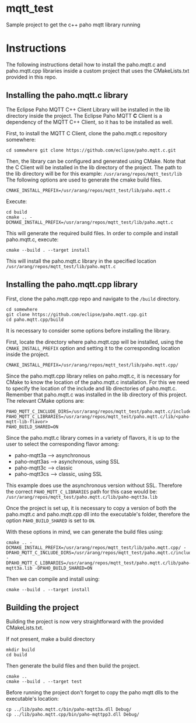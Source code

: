 # mqtt_test
Sample project to get the c++ paho mqtt library running

# Instructions

The following instructions detail how to install the paho.mqtt.c and paho.mqtt.cpp libraries inside a custom project that uses the CMakeLists.txt provided in this repo.

## Installing the paho.mqtt.c library

The Eclipse Paho MQTT C++ Client Library will be installed in the lib directory inside the project.
The Eclipse Paho MQTT **C** Client is a dependency of the MQTT C++ Client, so it has to be installed as well.

First, to install the MQTT C Client, clone the paho.mqtt.c repository somewhere:

`
cd somewhere
git clone https://github.com/eclipse/paho.mqtt.c.git
`

Then, the library can be configured and generated using CMake.
Note that the C Client will be installed in the lib directory of the project.
The path to the lib directory will be for this example: `/usr/arang/repos/mqtt_test/lib`
The following options are used to generate the cmake build files.

```
CMAKE_INSTALL_PREFIX=/usr/arang/repos/mqtt_test/lib/paho.mqtt.c
```

Execute:

```
cd build
cmake .. -DCMAKE_INSTALL_PREFIX=/usr/arang/repos/mqtt_test/lib/paho.mqtt.c
```

This will generate the required build files. In order to compile and install paho.mqtt.c, execute:

```
cmake --build . --target install
```

This will install the paho.mqtt.c library in the specified location `/usr/arang/repos/mqtt_test/lib/paho.mqtt.c`

## Installing the paho.mqtt.cpp library

First, clone the paho.mqtt.cpp repo and navigate to the `/build` directory.

```
cd somewhere
git clone https://github.com/eclipse/paho.mqtt.cpp.git
cd paho.mqtt.cpp/build
```

It is necessary to consider some options before installing the library. 

First, locate the directory where paho.mqtt.cpp will be installed, using the `CMAKE_INSTALL_PREFIX` option and setting it to the corresponding location inside the project.

```CMAKE_INSTALL_PREFIX=/usr/arang/repos/mqtt_test/lib/paho.mqtt.cpp/```

Since the paho.mqtt.cpp library relies on paho.mqtt.c, it is necessary for CMake to know the location of the paho.mqtt.c installation. For this we need to specify the location of the include and lib directories of paho.mqtt.c. Remember that paho.mqtt.c was installed in the lib directory of this project. The relevant CMake options are:

```
PAHO_MQTT_C_INCLUDE_DIRS=/usr/arang/repos/mqtt_test/paho.mqtt.c/include
PAHO_MQTT_C_LIBRARIES=/usr/arang/repos/mqtt_test/paho.mqtt.c/lib/<paho-mqtt-lib-flavor>
PAHO_BUILD_SHARED=ON
```

Since the paho.mqtt.c library comes in a variety of flavors, it is up to the user to select the corresponding flavor among:
- paho-mqtt3a   --> asynchronous
- paho-mqtt3as  --> asynchronous, using SSL
- paho-mqtt3c   --> classic
- paho-mqtt3cs  --> classic, using SSL

This example does use the asynchronous version without SSL. Therefore the correct `PAHO_MQTT_C_LIBRARIES` path for this case would be: `/usr/arang/repos/mqtt_test/paho.mqtt.c/lib/paho-mqtt3a.lib`

Once the project is set up, it is necessary to copy a version of both the paho.mqtt.c and paho.mqtt.cpp dll into the executable's folder, therefore the option `PAHO_BUILD_SHARED` is set to `ON`.

With these options in mind, we can generate the build files using:

```
cmake .. -DCMAKE_INSTALL_PREFIX=/usr/arang/repos/mqtt_test/lib/paho.mqtt.cpp/ -DPAHO_MQTT_C_INCLUDE_DIRS=/usr/arang/repos/mqtt_test/paho.mqtt.c/include -DPAHO_MQTT_C_LIBRARIES=/usr/arang/repos/mqtt_test/paho.mqtt.c/lib/paho-mqtt3a.lib -DPAHO_BUILD_SHARED=ON
```

Then we can compile and install using:

```
cmake --build . --target install
```

## Building the project

Building the project is now very straightforward with the provided CMakeLists.txt.

If not present, make a build directory
```
mkdir build
cd build
```

Then generate the build files and then build the project.
```
cmake ..
cmake --build . --target test
```

Before running the project don't forget to copy the paho mqtt dlls to the executable's location:
```
cp ../lib/paho.mqtt.c/bin/paho-mqtt3a.dll Debug/
cp ../lib/paho.mqtt.cpp/bin/paho-mqttpp3.dll Debug/
```
